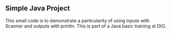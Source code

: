## Simple Java Project

This small code is to demonstrate a particularity of using inputs with Scanner and outputs with println.
This is part of a Java basic training at DIO.